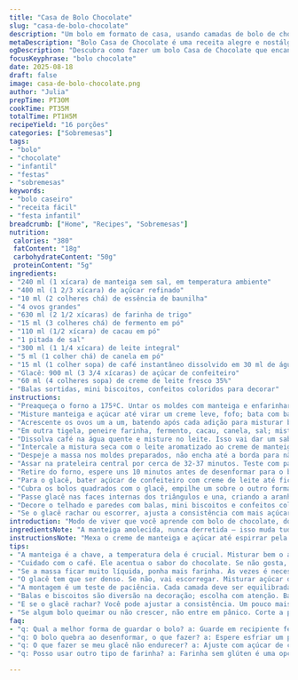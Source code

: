 ```yaml
---
title: "Casa de Bolo Chocolate"
slug: "casa-de-bolo-chocolate"
description: "Um bolo em formato de casa, usando camadas de bolo de chocolate com toques de canela e café para esquentar o sabor, cobertura de glacê doce e decoração divertida com balas coloridas e mini biscoitos. Dá para montar uma casinha charmosa que lembra quintal de infância ou aquelas festas de rua, e o visual junto com o doce equilibrado garantem risadas e afetos na mesa."
metaDescription: "Bolo Casa de Chocolate é uma receita alegre e nostálgica que traz camadas de chocolate e um toque de canela. Ideal para festas"
ogDescription: "Descubra como fazer um bolo Casa de Chocolate que encanta com seu visual divertido e sabor incrível, perfeito para qualquer ocasião"
focusKeyphrase: "bolo chocolate"
date: 2025-08-18
draft: false
image: casa-de-bolo-chocolate.png
author: "Julia"
prepTime: PT30M
cookTime: PT35M
totalTime: PT1H5M
recipeYield: "16 porções"
categories: ["Sobremesas"]
tags:
- "bolo"
- "chocolate"
- "infantil"
- "festas"
- "sobremesas"
keywords:
- "bolo caseiro"
- "receita fácil"
- "festa infantil"
breadcrumb: ["Home", "Recipes", "Sobremesas"]
nutrition: 
 calories: "380"
 fatContent: "18g"
 carbohydrateContent: "50g"
 proteinContent: "5g"
ingredients:
- "240 ml (1 xícara) de manteiga sem sal, em temperatura ambiente"
- "400 ml (1 2/3 xícara) de açúcar refinado"
- "10 ml (2 colheres chá) de essência de baunilha"
- "4 ovos grandes"
- "630 ml (2 1/2 xícaras) de farinha de trigo"
- "15 ml (3 colheres chá) de fermento em pó"
- "110 ml (1/2 xícara) de cacau em pó"
- "1 pitada de sal"
- "300 ml (1 1/4 xícara) de leite integral"
- "5 ml (1 colher chá) de canela em pó"
- "15 ml (1 colher sopa) de café instantâneo dissolvido em 30 ml de água quente"
- "Glacê: 900 ml (3 3/4 xícaras) de açúcar de confeiteiro"
- "60 ml (4 colheres sopa) de creme de leite fresco 35%"
- "Balas sortidas, mini biscoitos, confeitos coloridos para decorar"
instructions:
- "Preaqueça o forno a 175ºC. Untar os moldes com manteiga e enfarinhar levemente; moldes quadrados 20 cm e um retangular 22 x 11 cm."
- "Misture manteiga e açúcar até virar um creme leve, fofo; bata com batedeira ou fouet, paciência para incorporar ar, deixa o bolo mais macio."
- "Acrescente os ovos um a um, batendo após cada adição para misturar bem; não pule essa parte, evita bolo pesado ou bolhas indesejadas."
- "Em outra tigela, peneire farinha, fermento, cacau, canela, sal; mistura seca garantir uniformidade e evitar grumos locais de fermento que azedam bolo."
- "Dissolva café na água quente e misture no leite. Isso vai dar um sabor profundo sem deixar o bolo amargo."
- "Intercale a mistura seca com o leite aromatizado ao creme de manteiga: um pouco da mistura seca, depois leite, repetindo até acabar; nunca bata rápido demais para evitar glúten duro."
- "Despeje a massa nos moldes preparados, não encha até a borda para não transbordar; observe a superfície lisa e levemente brilhante antes de levar ao forno."
- "Assar na prateleira central por cerca de 32-37 minutos. Teste com palito: deve sair limpo, mas as bordas precisam estar firmes e se soltando levemente da lateral."
- "Retire do forno, espere uns 10 minutos antes de desenformar para o bolo não quebrar. Depois, passe para gradinhas, deixe esfriar completamente - quente demais para cobertura destrói o glacê."
- "Para o glacê, bater açúcar de confeiteiro com creme de leite até ficar denso e cremoso, sem ser líquida. Se precisar, ajuste com mais creme para espalhar, mas cuidado para não ficar ralo demais."
- "Cubra os bolos quadrados com o glacê, empilhe um sobre o outro formando os andares da casa; o retangular vai virar o telhado, corte ele ao meio na diagonal formando dois triângulos."
- "Passe glacê nas faces internas dos triângulos e una, criando a aranha central do telhado. Cuidadoso aqui, o glacê é a cola, mas tarda para endurecer, deixe escorar cuidadosamente."
- "Decore o telhado e paredes com balas, mini biscoitos e confeitos coloridos. Use palitos de dente para segurar se necessário. Visual e toque sinalizam se estrutura firme."
- "Se o glacê rachar ou escorrer, ajusta a consistência com mais açúcar ou um pouco menos de creme. Errar é comum, mas vira aprendizado de texturas e clima da cozinha."
introduction: "Modo de viver que você aprende com bolo de chocolate, do jeito que se faz casa de dias de festa e infância. Camadas que vão se juntando numa bagunça que vira arte, com aromas de cacau e canela enchendo a cozinha toda. Na hora de montar, virar criança montando castelo com doces; não tem a perfeição da confeitaria fina, mas tem história que gruda no paladar, e resposta na mesa. Troque o café se não gostar por um toque de especiarias, ou uma dose pequena de conhaque; afinal, bolo que é bolo tem que deixar saudade e vontade de repetir. O cheiro do cacau tostado com o café abre o apetite só de entrar em casa."
ingredientsNote: "A manteiga amolecida, nunca derretida – isso muda tudo na textura. O açúcar deveria ser menos, mas adulto que é adulto aprende a lidar com doce na medida certa e ajustar no glacê depois. Canela e café dissolvido são meus segredos para o bolo não ficar óbvio demais; se não curtir café, troca por chá preto concentrado. O fermento deve ser sempre misturado à farinha, evitando grumos que causam sabor de metálico ou azedo no bolo. Leite integral funciona melhor que desnatado, mantém o bolo úmido por mais tempo. Se precisar substituir, creme de leite diluído em leite é substituto bom, mas use mais fermento para não pesar. Na decoração, balas moles ficam legais, mas cuidado com as muito duras, podem quebrar o telhado na hora de montar."
instructionsNote: "Mexa o creme de manteiga e açúcar até espirrar pela tigela, sério – claridade e cremosidade mostram que o ar está dentro, essencial para textura leve. Ao acrescentar ovos, faça devagar para não cortar a mistura. O truque com o café dissolvido no leite é manter o sabor intenso sem que vire amargor – esse detalhe muda qualquer receita de forno. A massa nunca deve ficar muito líquida, se isso acontecer, melhor acrescentar farinha aos poucos para equilibrar. No forno, preste atenção na coloração das bordas: elas escurecem, mas o centro deve estar firme e o palito não tragar massa molhada. O glacê deve ser firme, porém fácil de pintar, quase como pasta de dente, para grudar na estrutura. A montagem é um exercício de paciência, equilibre peso dos andares e deixe os triângulos se apoiando até firmarem. Decorar é onde é bom dar asas, as cores criam o ar de festa que o visual pede."
tips:
- "A manteiga é a chave, a temperatura dela é crucial. Misturar bem o açúcar, até ficar cremoso, ajuda muito na textura. Foque no creme leve e fofo. É isso que traz a leveza ao bolo."
- "Cuidado com o café. Ele acentua o sabor do chocolate. Se não gosta, chá preto funciona bem. Adição do café dissolvido no leite? Fundamental. Quando disserem: 'o que é isso?', você sabe que deu certo."
- "Se a massa ficar muito líquida, ponha mais farinha. Às vezes é necessário. E as bordas? Elas começam a escurecer, sinal de que seu bolo está quase lá. Lembre-se: o centro deve estar firme."
- "O glacê tem que ser denso. Se não, vai escorregar. Misturar açúcar de confeiteiro com creme de leite é o jeito certo. Consistência de pasta de dente é bom. Cuide para não ficar ralo, trabalho perdido na decoração."
- "A montagem é um teste de paciência. Cada camada deve ser equilibrada. A cola é o glacê, demora para secar. Habilidades de engenharia não são necessárias, mas firmeza nos triângulos ajuda. Use palitos para dar suporte."
- "Balas e biscoitos são diversão na decoração; escolha com atenção. Balas macias se encaixam melhor; duras podem quebrar a estrutura. Penso em como em cada decoração, uma nova história pode ser contada."
- "E se o glacê rachar? Você pode ajustar a consistência. Um pouco mais de açúcar ou menos creme faz o truque. Um erro aqui foca em modificações. Aprender é parte do processo, não desanime."
- "Se algum bolo queimar ou não crescer, não entre em pânico. Corte a parte queimada e decore. Cada erro é uma nova chance de criar algo diferente. Cozinhar é também um aprendizado constante na cozinha."
faq:
- "q: Qual a melhor forma de guardar o bolo? a: Guarde em recipiente fechado para manter a umidade. Você também pode congelar. É possível, corta em fatias e embrulha bem. Tecnologia de cozinha é tudo."
- "q: O bolo quebra ao desenformar, o que fazer? a: Espere esfriar um pouco para desenformar. Se quebrar, uma camada de glacê resolve na hora. Ajusta o visual. E o sabor? Sempre bom."
- "q: O que fazer se meu glacê não endurecer? a: Ajuste com açúcar de confeiteiro. Se não funcionou, refrigere um pouco. Teste a textura. A química da cozinha é bem flexível."
- "q: Posso usar outro tipo de farinha? a: Farinha sem glúten é uma opção. A textura muda, mas tudo dá certo. E lembre-se de aumentar o fermento, massa deve crescer bem. Não desista da receita."

---
```

